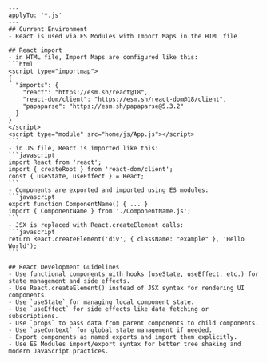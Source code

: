````instructions
---
applyTo: '*.js'
---
## Current Environment
- React is used via ES Modules with Import Maps in the HTML file

## React import
- in HTML file, Import Maps are configured like this:
```html
<script type="importmap">
{
  "imports": {
    "react": "https://esm.sh/react@18",
    "react-dom/client": "https://esm.sh/react-dom@18/client",
    "papaparse": "https://esm.sh/papaparse@5.3.2"
  }
}
</script>
<script type="module" src="home/js/App.js"></script>
```
- in JS file, React is imported like this:
```javascript
import React from 'react';
import { createRoot } from 'react-dom/client';
const { useState, useEffect } = React;
```
- Components are exported and imported using ES modules:
```javascript
export function ComponentName() { ... }
import { ComponentName } from './ComponentName.js';
```
- JSX is replaced with React.createElement calls:
```javascript
return React.createElement('div', { className: "example" }, 'Hello World');
```

## React Development Guidelines
- Use functional components with hooks (useState, useEffect, etc.) for state management and side effects.
- Use React.createElement() instead of JSX syntax for rendering UI components.
- Use `useState` for managing local component state.
- Use `useEffect` for side effects like data fetching or subscriptions.
- Use `props` to pass data from parent components to child components.
- Use `useContext` for global state management if needed.
- Export components as named exports and import them explicitly.
- Use ES Modules import/export syntax for better tree shaking and modern JavaScript practices.
````